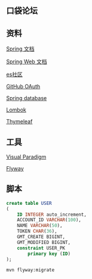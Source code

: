 ## 口袋论坛

## 资料
[Spring 文档](https://spring.io/guides)

[Spring Web 文档](https://spring.io/guides/gs/serving-web-content/)

[es社区](https://elasticsearch.cn/explore)

[GitHub OAuth](https://developer.github.com/apps/building-oauth-apps/creating-an-oauth-app/)

[Spring database](https://docs.spring.io/spring-boot/docs/2.0.0.RC1/reference/htmlsingle/#boot-features-embedded-database-support)

[Lombok](https://projectlombok.org/setup/maven)

[Thymeleaf](https://www.thymeleaf.org/doc/tutorials/3.0/usingthymeleaf.html#using-theach)


## 工具
[Visual Paradigm](https://www.visual-paradigm.com/cn/)

[Flyway](https://flywaydb.org/getstarted/firststeps/maven)

## 脚本
```sql
create table USER
(
	ID INTEGER auto_increment,
	ACCOUNT_ID VARCHAR(100),
	NAME VARCHAR(50),
	TOKEN CHAR(36),
	GMT_CREATE BIGINT,
	GMT_MODIFIED BIGINT,
	constraint USER_PK
		primary key (ID)
);
```
```bash
mvn flyway:migrate
```